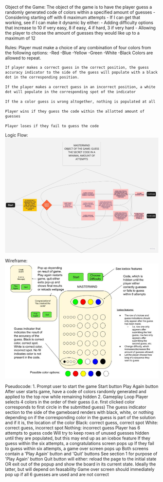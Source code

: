 Object of the Game:
    The object of the game is to have the player guess a randomly generated code of colors within a specified amount of guesses
        - Considering starting off with 6 maximum attempts
          - If I can get that working, see if I can make it dynamic by either:
            - Adding difficulty options that increase to 10 if very easy, 8 if easy, 4 if hard, 3 if very hard
            - Allowing the player to choose the amount of guesses they would like up to a maximum of 12

Rules:
    Player must make a choice of any combination of four colors from the following options:
        -Red
        -Blue
        -Yellow
        -Green
        -White
        -Black
            Colors are allowed to repeat.

    If player makes a correct guess in the correct position, the guess accuracy indicator to the side of the guess will populate with a black dot in the corresponding position.

    If the player makes a correct guess in an incorrect position, a white dot will populate in the corresponding spot of the indicator
    
    If the a color guess is wrong altogether, nothing is populated at all

    Player wins if they guess the code within the allotted amount of guesses

    Player loses if they fail to guess the code

Logic Flow: ![Mastermind Logic Flow](image.png)

Wireframe: ![Mastermind Wireframe](image-1.png)

Pseudocode:
    1. Prompt user to start the game
        Start button
        Play Again button
        After user starts game, have a code of colors randomly generated and applied to the top row while remaining hidden
    2. Gameplay Loop
        Player selects 4 colors in the order of their guess (i.e. first clicked color corresponds to first circle in the submitted guess)
        The guess indicator section to the side of the gameboard renders with black, white, or nothing depending on if the corresponding color in the guess is part of the solution and if it is, the location of the color
            Black: correct guess, correct spot
            White: correct guess, incorrect spot
            Nothing: incorrect guess
        Player has 6 attempts to guess code
            Will try to keep rows of unused guesses hidden until they are populated, but this may end up as an icebox feature
            If they guess within the six attempts, a congratulations screen pops up
            If they fail to guess within six attempts, a game over screen pops up
                Both screens contain a 'Play Again' button and 'Quit' buttons
                    See section 1 for purpose of 'Play Again' button
                    Quit button will either: reload the page to the initial state OR exit out of the popup and show the board in its current state. Ideally the latter, but will depend on feasability
                    Game over screen should immediately pop up if all 6 guesses are used and are not correct

